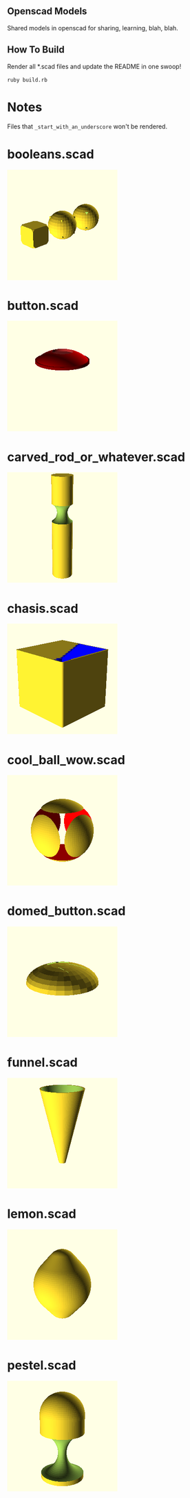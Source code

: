 
## Openscad Models

Shared models in openscad for sharing, learning, blah, blah.

## How To Build

Render all *.scad files and update the README in one swoop!

```
ruby build.rb
```

# Notes

Files that `_start_with_an_underscore` won't be rendered.

# booleans.scad

<img src="booleans.png">


# button.scad

<img src="button.png">


# carved_rod_or_whatever.scad

<img src="carved_rod_or_whatever.png">


# chasis.scad

<img src="chasis.png">


# cool_ball_wow.scad

<img src="cool_ball_wow.png">


# domed_button.scad

<img src="domed_button.png">


# funnel.scad

<img src="funnel.png">


# lemon.scad

<img src="lemon.png">


# pestel.scad

<img src="pestel.png">
